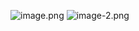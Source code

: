 ![image.png](attachment:CC3007_ML/lab03/image.PNG)
![image-2.png](attachment:CC3007_ML/lab03/image-2.PNG)
